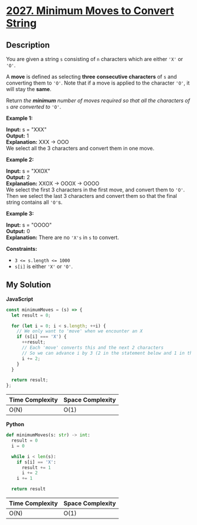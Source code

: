 # [2027. Minimum Moves to Convert String](https://leetcode.com/problems/minimum-moves-to-convert-string)

## Description

You are given a string `s` consisting of `n` characters which are either `'X'` or `'O'`.

A **move** is defined as selecting **three** **consecutive characters** of `s` and converting them to `'O'`. Note that if a move is applied to the character `'O'`, it will stay the **same**.

Return _the **minimum** number of moves required so that all the characters of_ `s` _are converted to_ `'O'`.

**Example 1:**

**Input:** s = "XXX"  
**Output:** 1  
**Explanation:** XXX -> OOO  
We select all the 3 characters and convert them in one move.

**Example 2:**

**Input:** s = "XXOX"  
**Output:** 2  
**Explanation:** XXOX -> OOOX -> OOOO  
We select the first 3 characters in the first move, and convert them to `'O'`.  
Then we select the last 3 characters and convert them so that the final string contains all `'O'`s.

**Example 3:**

**Input:** s = "OOOO"  
**Output:** 0  
**Explanation:** There are no `'X's` in `s` to convert.

**Constraints:**

- `3 <= s.length <= 1000`
- `s[i]` is either `'X'` or `'O'`.

## My Solution

**JavaScript**

```js
const minimumMoves = (s) => {
  let result = 0;

  for (let i = 0; i < s.length; ++i) {
    // We only want to 'move' when we encounter an X
    if (s[i] === 'X') {
      ++result;
      // Each 'move' converts this and the next 2 characters
      // So we can advance i by 3 (2 in the statement below and 1 in the for-loop)
      i += 2;
    }
  }

  return result;
};
```

| Time Complexity | Space Complexity |
| --------------- | ---------------- |
| O(N)            | O(1)             |


**Python**

```python
def minimumMoves(s: str) -> int:
  result = 0
  i = 0

  while i < len(s):
    if s[i] == 'X':
      result += 1
      i += 2
    i += 1

  return result  
```

| Time Complexity | Space Complexity |
| --------------- | ---------------- |
| O(N)            | O(1)             |